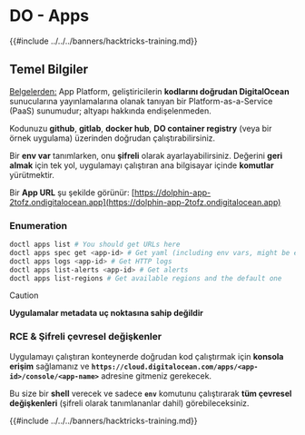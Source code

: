 # DO - Apps

{{#include ../../../banners/hacktricks-training.md}}

## Temel Bilgiler

[Belgelerden:](https://docs.digitalocean.com/glossary/app-platform/) App Platform, geliştiricilerin **kodlarını doğrudan DigitalOcean** sunucularına yayınlamalarına olanak tanıyan bir Platform-as-a-Service (PaaS) sunumudur; altyapı hakkında endişelenmeden.

Kodunuzu **github**, **gitlab**, **docker hub**, **DO container registry** (veya bir örnek uygulama) üzerinden doğrudan çalıştırabilirsiniz.

Bir **env var** tanımlarken, onu **şifreli** olarak ayarlayabilirsiniz. Değerini **geri almak** için tek yol, uygulamayı çalıştıran ana bilgisayar içinde **komutlar** yürütmektir.

Bir **App URL** şu şekilde görünür: [https://dolphin-app-2tofz.ondigitalocean.app](https://dolphin-app-2tofz.ondigitalocean.app)

### Enumeration
```bash
doctl apps list # You should get URLs here
doctl apps spec get <app-id> # Get yaml (including env vars, might be encrypted)
doctl apps logs <app-id> # Get HTTP logs
doctl apps list-alerts <app-id> # Get alerts
doctl apps list-regions # Get available regions and the default one
```
> [!CAUTION]
> **Uygulamalar metadata uç noktasına sahip değildir**

### RCE & Şifreli çevresel değişkenler

Uygulamayı çalıştıran konteynerde doğrudan kod çalıştırmak için **konsola erişim** sağlamanız ve **`https://cloud.digitalocean.com/apps/<app-id>/console/<app-name>`** adresine gitmeniz gerekecek.

Bu size bir **shell** verecek ve sadece **`env`** komutunu çalıştırarak **tüm çevresel değişkenleri** (şifreli olarak tanımlananlar dahil) görebileceksiniz.

{{#include ../../../banners/hacktricks-training.md}}
